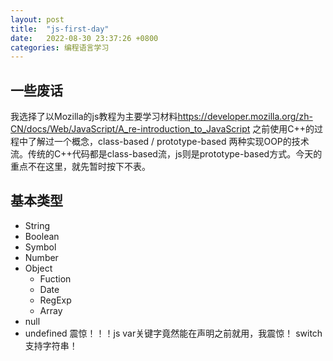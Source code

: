 ```yaml
---
layout: post
title:  "js-first-day"
date:   2022-08-30 23:37:26 +0800
categories: 编程语言学习
---
```

## 一些废话
我选择了以Mozilla的js教程为主要学习材料<https://developer.mozilla.org/zh-CN/docs/Web/JavaScript/A_re-introduction_to_JavaScript>
之前使用C++的过程中了解过一个概念，class-based / prototype-based 两种实现OOP的技术流。传统的C++代码都是class-based流，js则是prototype-based方式。今天的重点不在这里，就先暂时按下不表。
## 基本类型
- String
- Boolean
- Symbol
- Number
- Object
  - Fuction
  - Date
  - RegExp
  - Array
- null
- undefined
震惊！！！js var关键字竟然能在声明之前就用，我震惊！
switch支持字符串！
